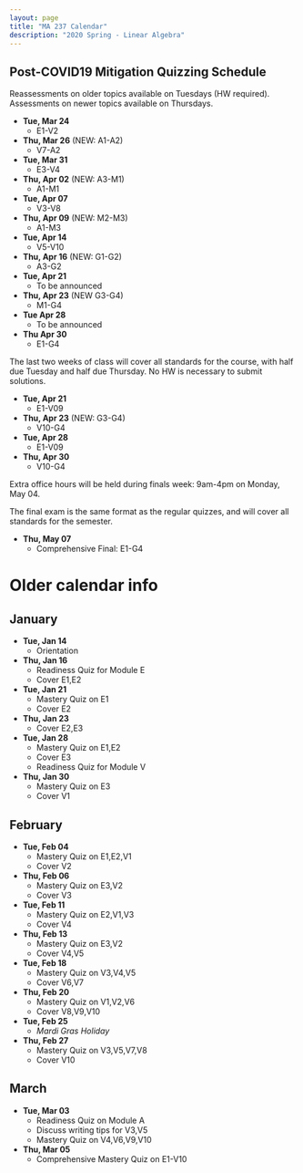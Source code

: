 ```yaml
---
layout: page
title: "MA 237 Calendar"
description: "2020 Spring - Linear Algebra"
---
```


## Post-COVID19 Mitigation Quizzing Schedule

Reassessments on older topics available on Tuesdays (HW required).
Assessments on newer topics available on Thursdays.

- **Tue, Mar 24**
  - E1-V2
- **Thu, Mar 26** (NEW: A1-A2)
  - V7-A2
- **Tue, Mar 31**
  - E3-V4
- **Thu, Apr 02** (NEW: A3-M1)
  - A1-M1
- **Tue, Apr 07**
  - V3-V8
- **Thu, Apr 09** (NEW: M2-M3)
  - A1-M3
- **Tue, Apr 14**
  - V5-V10
- **Thu, Apr 16** (NEW: G1-G2)
  - A3-G2
- **Tue, Apr 21**
  - To be announced
- **Thu, Apr 23** (NEW G3-G4)
  - M1-G4
- **Tue Apr 28**
  - To be announced
- **Thu Apr 30**
  - E1-G4

The last two weeks of class will cover
all standards for the course, with half
due Tuesday and half due Thursday. No HW
is necessary to submit solutions.

- **Tue, Apr 21**
  - E1-V09
- **Thu, Apr 23** (NEW: G3-G4)
  - V10-G4
- **Tue, Apr 28**
  - E1-V09
- **Thu, Apr 30**
  - V10-G4

Extra office hours will be held during finals week:
9am-4pm on Monday, May 04.

The final exam is the same format as the regular quizzes,
and will cover all standards for the semester.

- **Thu, May 07**
  - Comprehensive Final: E1-G4

# Older calendar info

## January

- **Tue, Jan 14**
  - Orientation
- **Thu, Jan 16**
  - Readiness Quiz for Module E
  - Cover E1,E2
- **Tue, Jan 21**
  - Mastery Quiz on E1
  - Cover E2
- **Thu, Jan 23**
  - Cover E2,E3
- **Tue, Jan 28**
  - Mastery Quiz on E1,E2
  - Cover E3
  - Readiness Quiz for Module V
- **Thu, Jan 30**
  - Mastery Quiz on E3
  - Cover V1

## February

- **Tue, Feb 04**
  - Mastery Quiz on E1,E2,V1
  - Cover V2
- **Thu, Feb 06**
  - Mastery Quiz on E3,V2
  - Cover V3
- **Tue, Feb 11**
  - Mastery Quiz on E2,V1,V3
  - Cover V4
- **Thu, Feb 13**
  - Mastery Quiz on E3,V2
  - Cover V4,V5
- **Tue, Feb 18**
  - Mastery Quiz on V3,V4,V5
  - Cover V6,V7
- **Thu, Feb 20**
  - Mastery Quiz on V1,V2,V6
  - Cover V8,V9,V10
- **Tue, Feb 25**
  - *Mardi Gras Holiday*
- **Thu, Feb 27**
  - Mastery Quiz on V3,V5,V7,V8
  - Cover V10

## March

- **Tue, Mar 03**
  - Readiness Quiz on Module A
  - Discuss writing tips for V3,V5
  - Mastery Quiz on V4,V6,V9,V10
- **Thu, Mar 05**
  - Comprehensive Mastery Quiz on E1-V10

